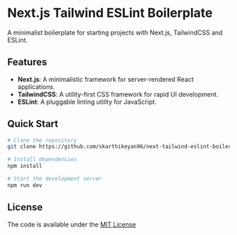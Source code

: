 
# Next.js Tailwind ESLint Boilerplate

A minimalist boilerplate for starting projects with Next.js, TailwindCSS and ESLint.

## Features

- **Next.js**: A minimalistic framework for server-rendered React applications.
- **TailwindCSS**: A utility-first CSS framework for rapid UI development.
- **ESLint**: A pluggable linting utility for JavaScript.

## Quick Start

```bash
# Clone the repository
git clone https://github.com/skarthikeyan96/next-tailwind-eslint-boilerplate

# Install dependencies
npm install

# Start the development server
npm run dev
```

## License

The code is available under the [MIT License](LICENSE)
